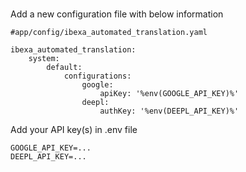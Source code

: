 # 
Add a new configuration file with below information
```
#app/config/ibexa_automated_translation.yaml

ibexa_automated_translation:
    system:
        default:
            configurations:
                google:
                    apiKey: '%env(GOOGLE_API_KEY)%'
                deepl:
                    authKey: '%env(DEEPL_API_KEY)%'
```
Add your API key(s) in .env file

```
GOOGLE_API_KEY=...
DEEPL_API_KEY=...
```